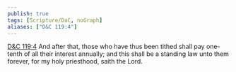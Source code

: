 ```yaml
---
publish: true
tags: [Scripture/DaC, noGraph]
aliases: ["D&C 119:4"]
---
```

[D&C 119:4](https://churchofjesuschrist.org/study/scriptures/dc-testament/dc/119?lang=eng&id=p4#p4) And after that, those who have thus been tithed shall pay one-tenth of all their interest annually; and this shall be a standing law unto them forever, for my holy priesthood, saith the Lord.
